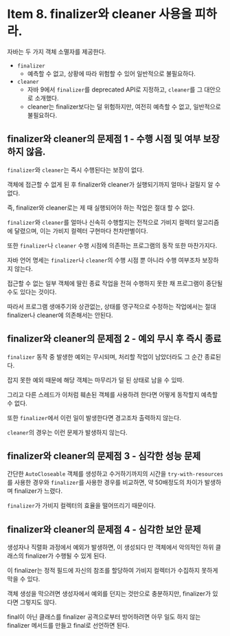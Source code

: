 # Item 8. finalizer와 cleaner 사용을 피하라.

자바는 두 가지 객체 소멸자를 제공한다.

- `finalizer`
    - 예측할 수 없고, 상황에 따라 위험할 수 있어 일반적으로 불필요하다.
- `cleaner`
    - 자바 9에서 `finalizer`를 deprecated API로 지정하고, `cleaner`를 그 대안으로 소개했다.
    - cleaner는 finalizer보다는 덜 위험하지만, 여전히 예측할 수 없고, 일반적으로 불필요하다.

## finalizer와 cleaner의 문제점 1 - 수행 시점 및 여부 보장하지 않음.

`finalizer`와 `cleaner`는 즉시 수행된다는 보장이 없다.

객체에 접근할 수 없게 된 후 finalizer와 cleaner가 실행되기까지 얼마나 걸릴지 알 수 없다.

즉, finalizer와 cleaner로는 제 때 실행되어야 하는 작업은 절대 할 수 없다.

`finalizer`와 `cleaner`를 얼마나 신속히 수행할지는 전적으로 가비지 컬렉터 알고리즘에 달렸으며, 이는 가비지 컬렉터 구현마다 천차만별이다.

또한 `finalizer`나 `cleaner` 수행 시점에 의존하는 프로그램의 동작 또한 마찬가지다.

자바 언어 명세는 `finalizer`나 `cleaner`의 수행 시점 뿐 아니라 수행 여부조차 보장하지 않는다.

접근할 수 없는 일부 객체에 딸린 종료 작업을 전혀 수행하지 못한 채 프로그램이 중단될 수도 있다는 것이다.

따라서 프로그램 생애주기와 상관없는, 상태를 영구적으로 수정하는 작업에서는 절대 finalizer나 cleaner에 의존해서는 안된다.

## finalizer와 cleaner의 문제점 2 - 예외 무시 후 즉시 종료

`finalizer` 동작 중 발생한 예외는 무시되며, 처리할 작업이 남았더라도 그 순간 종료된다.

잡지 못한 예외 때문에 해당 객체는 마무리가 덜 된 상태로 남을 수 있따.

그리고 다른 스레드가 이처럼 훼손된 객체를 사용하려 한다면 어떻게 동작할지 예측할 수 없다.

또한 `finalizer`에서 이런 일이 발생한다면 경고조차 출력하지 않는다.

`cleaner`의 경우는 이런 문제가 발생하지 않는다.

## finalizer와 cleaner의 문제점 3 - 심각한 성능 문제

간단한 `AutoCloseable` 객체를 생성하고 수거하기까지의 시간을 `try-with-resources`를 사용한 경우와 `finalizer`를 사용한 경우를 비교하면, 약 50배정도의 차이가 발생하며 finalizer가 느렸다.

`finalizer`가 가비지 컬렉터의 효율을 떨어뜨리기 때문이다.

## finalizer와 cleaner의 문제점 4 - 심각한 보안 문제

생성자나 직렬화 과정에서 예외가 발생하면, 이 생성되다 만 객체에서 악의적인 하위 클래스의 finalizer가 수행될 수 있게 된다.

이 finalizer는 정적 필드에 자신의 참조를 할당하여 가비지 컬렉터가 수집하지 못하게 막을 수 있다.

객체 생성을 막으려면 생성자에서 예외를 던지는 것만으로 충분하지만, finalizer가 있다면 그렇지도 않다.

final이 아닌 클래스를 finalizer 공격으로부터 방어하려면 아무 일도 하지 않는 finalizer 메서드를 만들고 final로 선언하면 된다.